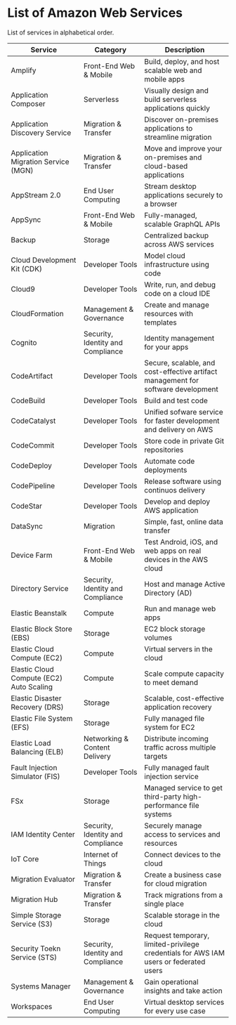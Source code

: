 # List of Amazon Web Services

List of services in alphabetical order.

| Service | Category | Description |
| - | - | - |
| Amplify | Front-End Web & Mobile | Build, deploy, and host scalable web and mobile apps |
| Application Composer | Serverless | Visually design and build serverless applications quickly |
| Application Discovery Service | Migration & Transfer | Discover on-premises applications to streamline migration |
| Application Migration Service (MGN) | Migration & Transfer | Move and improve your on-premises and cloud-based applications |
| AppStream 2.0 | End User Computing | Stream desktop applications securely to a browser |
| AppSync | Front-End Web & Mobile | Fully-managed, scalable GraphQL APIs |
| Backup | Storage | Centralized backup across AWS services |
| Cloud Development Kit (CDK) | Developer Tools | Model cloud infrastructure using code |
| Cloud9 | Developer Tools | Write, run, and debug code on a cloud IDE |
| CloudFormation | Management & Governance | Create and manage resources with templates |
| Cognito | Security, Identity and Compliance | Identity management for your apps |
| CodeArtifact | Developer Tools | Secure, scalable, and cost-effective artifact management for software development |
| CodeBuild | Developer Tools | Build and test code |
| CodeCatalyst | Developer Tools | Unified sofware service for faster development and delivery on AWS |
| CodeCommit | Developer Tools | Store code in private Git repositories |
| CodeDeploy | Developer Tools | Automate code deployments |
| CodePipeline | Developer Tools | Release software using continuos delivery |
| CodeStar | Developer Tools | Develop and deploy AWS application |
| DataSync | Migration| Simple, fast, online data transfer |
| Device Farm | Front-End Web & Mobile | Test Android, iOS, and web apps on real devices in the AWS cloud |
| Directory Service | Security, Identity and Compliance | Host and manage Active Directory (AD) |
| Elastic Beanstalk | Compute | Run and manage web apps |
| Elastic Block Store (EBS) | Storage | EC2 block storage volumes |
| Elastic Cloud Compute (EC2) | Compute | Virtual servers in the cloud |
| Elastic Cloud Compute (EC2) Auto Scaling | Compute | Scale compute capacity to meet demand |
| Elastic Disaster Recovery (DRS) | Storage | Scalable, cost-effective application recovery |
| Elastic File System (EFS) | Storage | Fully managed file system for EC2 |
| Elastic Load Balancing (ELB) | Networking & Content Delivery | Distribute incoming traffic across multiple targets |
| Fault Injection Simulator (FIS) | Developer Tools | Fully managed fault injection service |
| FSx | Storage | Managed service to get third-party high-performance file systems |
| IAM Identity Center | Security, Identity and Compliance | Securely manage access to services and resources |
| IoT Core | Internet of Things | Connect devices to the cloud |
| Migration Evaluator | Migration & Transfer | Create a business case for cloud migration |
| Migration Hub | Migration & Transfer | Track migrations from a single place |
| Simple Storage Service (S3) | Storage | Scalable storage in the cloud |
| Security Toekn Service (STS) | Security, Identity and Compliance | Request temporary, limited-privilege credentials for AWS IAM users or federated users |
| Systems Manager | Management & Governance | Gain operational insights and take action |
| Workspaces | End User Computing | Virtual desktop services for every use case |